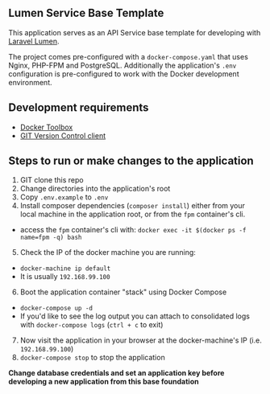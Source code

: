 ## Lumen Service Base Template

This application serves as an API Service base template for developing with [Laravel Lumen](http://lumen.laravel.com).

The project comes pre-configured with a `docker-compose.yaml` that uses Nginx, PHP-FPM and PostgreSQL.  Additionally
the application's `.env` configuration is pre-configured to work with the Docker development environment.

## Development requirements

* [Docker Toolbox](https://www.docker.com/products/docker-toolbox)
* [GIT Version Control client](https://git-scm.com/)

## Steps to run or make changes to the application

1. GIT clone this repo
2. Change directories into the application's root
3. Copy `.env.example` to `.env`
4. Install composer dependencies (`composer install`) either from your local machine in the application root, or from the `fpm` container's cli.
  * access the `fpm` container's cli with: `docker exec -it $(docker ps -f name=fpm -q) bash`
5. Check the IP of the docker machine you are running:
  * `docker-machine ip default`
  * It is usually `192.168.99.100`
6. Boot the application container "stack" using Docker Compose
  * `docker-compose up -d`
  * If you'd like to see the log output you can attach to consolidated logs with `docker-compose logs` (`ctrl + c` to exit)
7. Now visit the application in your browser at the docker-machine's IP (i.e. `192.168.99.100`)
8. `docker-compose stop` to stop the application

**Change database credentials and set an application key before developing a new application from this base foundation**